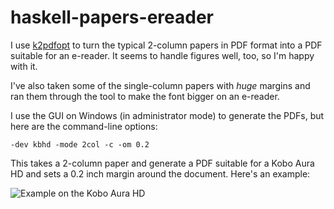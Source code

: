 # haskell-papers-ereader

I use [k2pdfopt](http://www.willus.com/k2pdfopt/) to turn the typical 2-column papers in PDF format into a PDF suitable for an e-reader.  It seems to handle figures well, too, so I'm happy with it.

I've also taken some of the single-column papers with *huge* margins and ran them through the tool to make the font bigger on an e-reader.

I use the GUI on Windows (in administrator mode) to generate the PDFs, but here are the command-line options:

```
-dev kbhd -mode 2col -c -om 0.2
```

This takes a 2-column paper and generate a PDF suitable for a Kobo Aura HD and sets a 0.2 inch margin around the document.
Here's an example:

![Example on the Kobo Aura HD](http://i.imgur.com/jPjzrQoh.jpg?1)
